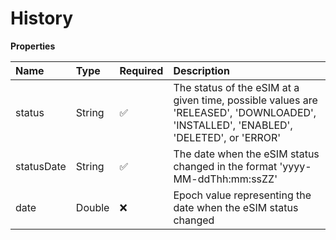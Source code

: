 # History

**Properties**

| Name       | Type   | Required | Description                                                                                                                         |
| :--------- | :----- | :------- | :---------------------------------------------------------------------------------------------------------------------------------- |
| status     | String | ✅       | The status of the eSIM at a given time, possible values are 'RELEASED', 'DOWNLOADED', 'INSTALLED', 'ENABLED', 'DELETED', or 'ERROR' |
| statusDate | String | ✅       | The date when the eSIM status changed in the format 'yyyy-MM-ddThh:mm:ssZZ'                                                         |
| date       | Double | ❌       | Epoch value representing the date when the eSIM status changed                                                                      |
